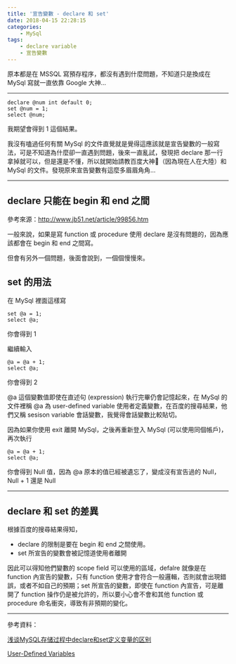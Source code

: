 ```yaml
---
title: '宣告變數 - declare 和 set'
date: 2018-04-15 22:28:15
categories:
    - MySql
tags:
    - declare variable
    - 宣告變數
---
```


原本都是在 MSSQL 寫預存程序，都沒有遇到什麼問題，不知道只是換成在 MySql 寫就一直依靠 Google 大神...

<!--more-->

---

```
declare @num int default 0;
set @num = 1;
select @num;
```

我期望會得到 1 這個結果。

我沒有嗑過任何有關 MySql 的文件直覺就是覺得這應該就是宣告變數的一般寫法，可是不知道為什麼卻一直遇到問題，後來一直亂試，發現把 declare 那一行拿掉就可以，但是還是不懂，所以就開始請教百度大神（因為現在人在大陸）和 MySql 的文件。發現原來宣告變數有這麼多眉眉角角...

---

## declare 只能在 begin 和 end 之間

參考來源：http://www.jb51.net/article/99856.htm

一般來說，如果是寫 function 或 procedure 使用 declare 是沒有問題的，因為應該都會在 begin 和 end 之間寫。

但會有另外一個問題，後面會說到，一個個慢慢來。

## set 的用法

在 MySql 裡面這樣寫

```
set @a = 1;
select @a;
```

你會得到 1

繼續輸入

```
@a = @a + 1;
select @a;
```

你會得到 2

@a 這個變數值即使在直述句 (expression) 執行完畢仍會記憶起來，在 MySql 的文件裡稱 @a 為 user-defined variable 使用者定義變數，在百度的搜尋結果，他們又稱 sesison variable 會話變數，我覺得會話變數比較貼切。

因為如果你使用 exit 離開 MySql，之後再重新登入 MySql (可以使用同個帳戶)，再次執行

```
@a = @a + 1;
select @a;
```

你會得到 Null 值，因為 @a 原本的值已經被遺忘了，變成沒有宣告過的 Null，Null + 1 還是 Null

---

## declare 和 set 的差異

根據百度的搜尋結果得知，

- declare 的限制是要在 begin 和 end 之間使用。
- set 所宣告的變數會被記憶道使用者離開

因此可以得知他們變數的 scope field 可以使用的區域，defalre 就像是在 function 內宣告的變數，只有 function 使用才會符合一般邏輯，否則就會出現錯誤，或者不如自己的預期；set 所宣告的變數，即使在 function 內宣告，可是離開了 function 操作仍是被允許的，所以要小心會不會和其他 function 或 procedure 命名衝突，導致有非預期的變化。

---

參考資料：

[浅谈MySQL存储过程中declare和set定义变量的区别](http://www.jb51.net/article/99856.htm)

[User-Defined Variables](https://dev.mysql.com/doc/refman/5.7/en/user-variables.html)



